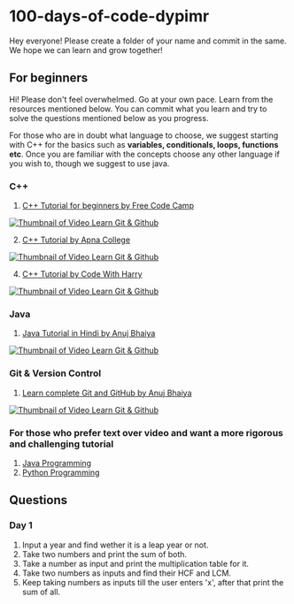 # 100-days-of-code-dypimr
Hey everyone! Please create a folder of your name and commit in the same. We hope we can learn and grow together!

## For beginners
Hi! Please don't feel overwhelmed. Go at your own pace. Learn from the resources mentioned below. You can commit what you learn and try to solve the questions mentioned below as you progress.

For those who are in doubt what language to choose, we suggest starting with C++ for the basics such as **variables, conditionals, loops, functions etc**. Once you are familiar with the concepts choose any other language if you wish to, though we suggest to use java.

### C++

1. [C++ Tutorial for beginners by Free Code Camp](https://youtu.be/vLnPwxZdW4Y)
 
[![Thumbnail of Video Learn Git & Github](http://img.youtube.com/vi/vLnPwxZdW4Y/0.jpg)](http://www.youtube.com/watch?v=vLnPwxZdW4Y)

2. [C++ Tutorial by Apna College](https://youtube.com/playlist?list=PLfqMhTWNBTe0b2nM6JHVCnAkhQRGiZMSJ)

[![Thumbnail of Video Learn Git & Github](http://img.youtube.com/vi/z9bZufPHFLU/0.jpg)](http://www.youtube.com/watch?v=z9bZufPHFLU)

4. [C++ Tutorial by Code With Harry](https://youtu.be/yGB9jhsEsr8)

[![Thumbnail of Video Learn Git & Github](http://img.youtube.com/vi/yGB9jhsEsr8/0.jpg)](http://www.youtube.com/watch?v=yGB9jhsEsr8)

### Java
1. [Java Tutorial in Hindi by Anuj Bhaiya](https://youtu.be/aQatrXw0njs)

[![Thumbnail of Video Learn Git & Github](http://img.youtube.com/vi/aQatrXw0njs/0.jpg)](http://www.youtube.com/watch?v=aQatrXw0njs)

### Git & Version Control
1. [Learn complete Git and GitHub by Anuj Bhaiya](https://youtu.be/uaeKhfhYE0U)

[![Thumbnail of Video Learn Git & Github](http://img.youtube.com/vi/uaeKhfhYE0U/0.jpg)](http://www.youtube.com/watch?v=uaeKhfhYE0U)

### For those who prefer text over video and want a more rigorous and challenging tutorial
1. [Java Programming](https://java-programming.mooc.fi/)
2. [Python Programming](https://programming-21.mooc.fi/)

## Questions
### Day 1
1. Input a year and find wether it is a leap year or not.
2. Take two numbers and print the sum of both.
3. Take a number as input and print the multiplication table for it.
4. Take two numbers as inputs and find their HCF and LCM.
5. Keep taking numbers as inputs till the user enters 'x', after that print the sum of all.

